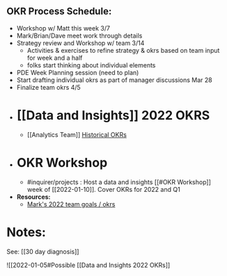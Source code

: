 ## OKR Process Schedule:
- Workshop w/ Matt this week 3/7
- Mark/Brian/Dave meet work through details
- Strategy review and Workshop w/ team 3/14
	- Activities & exercises to refine strategy & okrs based on team input for week and a half
	- folks start thinking about individual elements
- PDE Week Planning session (need to plan)
- Start drafting individual okrs as part of manager discussions Mar 28
- Finalize team okrs 4/5
- # [[Data and Insights]] 2022 OKRS
	- [[Analytics Team]] [Historical OKRs](https://inquirer.atlassian.net/wiki/spaces/KB/pages/228295/Goals+and+OKRs)
- # OKR Workshop
	- #inquirer/projects : Host a data and insights [[#OKR Workshop]] week of [[2022-01-10]]. Cover OKRs for 2022 and Q1
- **Resources:**
	- [Mark's 2022 team goals / okrs](https://inquirer.atlassian.net/wiki/spaces/KB/pages/1812365313/2022+Team+Goals+OKRs)
# Notes:
See: [[30 day diagnosis]]

![[2022-01-05#Possible [[Data and Insights 2022 OKRs]]